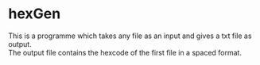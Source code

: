 # hexGen
This is a programme which takes any file as an input and gives a txt file as output.<br>
The output file contains the hexcode of the first file in a spaced format.
